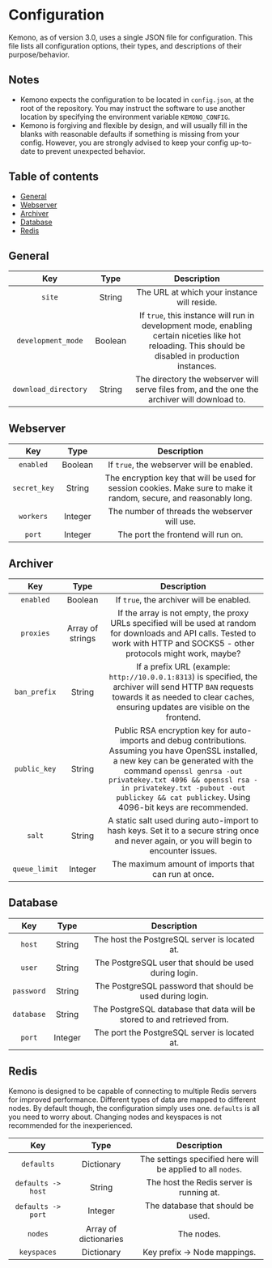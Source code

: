 # Configuration
Kemono, as of version 3.0, uses a single JSON file for configuration. This file lists all configuration options, their types, and descriptions of their purpose/behavior. 

## Notes
- Kemono expects the configuration to be located in `config.json`, at the root of the repository. You may instruct the software to use another location by specifying the environment variable `KEMONO_CONFIG`.
- Kemono is forgiving and flexible by design, and will usually fill in the blanks with reasonable defaults if something is missing from your config. However, you are strongly advised to keep your config up-to-date to prevent unexpected behavior.

## Table of contents
- [General](#general)
- [Webserver](#webserver)
- [Archiver](#archiver)
- [Database](#database)
- [Redis](#redis)

<!--- https://jakebathman.github.io/Markdown-Table-Generator/ --->

## General
<!---
Key	Type	Description
`site`	String	The URL at which your instance will reside.
`development_mode`	Boolean	If `true`, this instance will run in development mode, enabling certain niceties like hot reloading. This should be disabled in production instances.
`download_directory`	String	The directory the webserver will serve files from, and the one the archiver will download to.
--->
**Key**|**Type**|**Description**
:-----:|:-----:|:-----:
`site`|String|The URL at which your instance will reside.
`development_mode`|Boolean|If `true`, this instance will run in development mode, enabling certain niceties like hot reloading. This should be disabled in production instances.
`download_directory`|String|The directory the webserver will serve files from, and the one the archiver will download to.

## Webserver
<!---
Key	Type	Description
`enabled`	Boolean	If `true`, the webserver will be enabled.
`secret_key`	String	The encryption key that will be used for session cookies. Make sure to make it random, secure, and reasonably long.
`workers`	Integer	The number of threads the webserver will use.
`port`	Integer	The port the frontend will run on.
--->
**Key**|**Type**|**Description**
:-----:|:-----:|:-----:
`enabled`|Boolean|If `true`, the webserver will be enabled.
`secret_key`|String|The encryption key that will be used for session cookies. Make sure to make it random, secure, and reasonably long.
`workers`|Integer|The number of threads the webserver will use.
`port`|Integer|The port the frontend will run on.

## Archiver
<!---
Key	Type	Description
`enabled`	Boolean	If `true`, the archiver will be enabled.
`proxies`	Array of strings	If the array is not empty, the proxy URLs specified will be used at random for downloads and API calls. Tested to work with HTTP and SOCKS5 - other protocols might work, maybe?
`ban_prefix`	String	If a prefix URL (example: `http://10.0.0.1:8313`) is specified, the archiver will send HTTP `BAN` requests towards it as needed to clear caches, ensuring updates are visible on the frontend. 
`public_key`	String	Public RSA encryption key for auto-imports and debug contributions. Assuming you have OpenSSL installed, a new key can be generated with the command `openssl genrsa -out privatekey.txt 4096 && openssl rsa -in privatekey.txt -pubout -out publickey && cat publickey`. Using 4096-bit keys are recommended.
`salt`	String	A static salt used during auto-import to hash keys. Set it to a secure string once and never again, or you will begin to encounter issues.
`queue_limit`	Integer	The maximum amount of imports that can run at once.
--->
**Key**|**Type**|**Description**
:-----:|:-----:|:-----:
`enabled`|Boolean|If `true`, the archiver will be enabled.
`proxies`|Array of strings|If the array is not empty, the proxy URLs specified will be used at random for downloads and API calls. Tested to work with HTTP and SOCKS5 - other protocols might work, maybe?
`ban_prefix`|String|If a prefix URL (example: `http://10.0.0.1:8313`) is specified, the archiver will send HTTP `BAN` requests towards it as needed to clear caches, ensuring updates are visible on the frontend. 
`public_key`|String|Public RSA encryption key for auto-imports and debug contributions. Assuming you have OpenSSL installed, a new key can be generated with the command `openssl genrsa -out privatekey.txt 4096 && openssl rsa -in privatekey.txt -pubout -out publickey && cat publickey`. Using 4096-bit keys are recommended.
`salt`|String|A static salt used during auto-import to hash keys. Set it to a secure string once and never again, or you will begin to encounter issues.
`queue_limit`|Integer|The maximum amount of imports that can run at once.

## Database
<!---
Key	Type	Description
`host`	String	The host the PostgreSQL server is located at.
`user`	String	The PostgreSQL user that should be used during login.
`password`	String	The PostgreSQL password that should be used during login.
`database`	String	The PostgreSQL database that data will be stored to and retrieved from.
`port`	Integer	The port the PostgreSQL server is located at.
--->
**Key**|**Type**|**Description**
:-----:|:-----:|:-----:
`host`|String|The host the PostgreSQL server is located at.
`user`|String|The PostgreSQL user that should be used during login.
`password`|String|The PostgreSQL password that should be used during login.
`database`|String|The PostgreSQL database that data will be stored to and retrieved from.
`port`|Integer|The port the PostgreSQL server is located at.

## Redis
Kemono is designed to be capable of connecting to multiple Redis servers for improved performance. Different types of data are mapped to different nodes. By default though, the configuration simply uses one. `defaults` is all you need to worry about. Changing nodes and keyspaces is not recommended for the inexperienced.

<!---
Key	Type	Description
`defaults`	Dictionary	The settings specified here will be applied to all `nodes`.
`defaults -> host`	String	The host the Redis server is running at.
`defaults -> port`	Integer	The database that should be used.
`nodes`	Array of dictionaries	The nodes.
`keyspaces`	Dictionary	Key prefix -> Node mappings.
--->
**Key**|**Type**|**Description**
:-----:|:-----:|:-----:
`defaults`|Dictionary|The settings specified here will be applied to all `nodes`.
`defaults -> host`|String|The host the Redis server is running at.
`defaults -> port`|Integer|The database that should be used.
`nodes`|Array of dictionaries|The nodes.
`keyspaces`|Dictionary|Key prefix -> Node mappings.